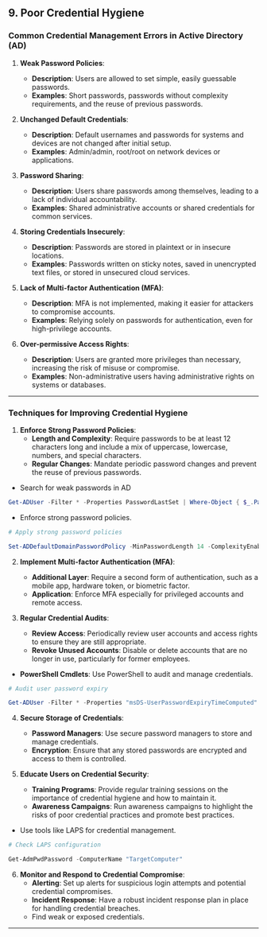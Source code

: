 ## 9. **Poor Credential Hygiene**

### **Common Credential Management Errors in Active Directory (AD)**

1. **Weak Password Policies**:
   - **Description**: Users are allowed to set simple, easily guessable passwords.
   - **Examples**: Short passwords, passwords without complexity requirements, and the reuse of previous passwords.

2. **Unchanged Default Credentials**:
   - **Description**: Default usernames and passwords for systems and devices are not changed after initial setup.
   - **Examples**: Admin/admin, root/root on network devices or applications.

3. **Password Sharing**:
   - **Description**: Users share passwords among themselves, leading to a lack of individual accountability.
   - **Examples**: Shared administrative accounts or shared credentials for common services.

4. **Storing Credentials Insecurely**:
   - **Description**: Passwords are stored in plaintext or in insecure locations.
   - **Examples**: Passwords written on sticky notes, saved in unencrypted text files, or stored in unsecured cloud services.

5. **Lack of Multi-factor Authentication (MFA)**:
   - **Description**: MFA is not implemented, making it easier for attackers to compromise accounts.
   - **Examples**: Relying solely on passwords for authentication, even for high-privilege accounts.

6. **Over-permissive Access Rights**:
   - **Description**: Users are granted more privileges than necessary, increasing the risk of misuse or compromise.
   - **Examples**: Non-administrative users having administrative rights on systems or databases.

---

### Techniques for Improving Credential Hygiene

1. **Enforce Strong Password Policies**:
   - **Length and Complexity**: Require passwords to be at least 12 characters long and include a mix of uppercase, lowercase, numbers, and special characters.
   - **Regular Changes**: Mandate periodic password changes and prevent the reuse of previous passwords.
- Search for weak passwords in AD
```powershell
Get-ADUser -Filter * -Properties PasswordLastSet | Where-Object { $_.PasswordLastSet -lt (Get-Date).AddDays(-90) }
```
- Enforce strong password policies.

```powershell
# Apply strong password policies

Set-ADDefaultDomainPasswordPolicy -MinPasswordLength 14 -ComplexityEnabled $true
```


2. **Implement Multi-factor Authentication (MFA)**:
   - **Additional Layer**: Require a second form of authentication, such as a mobile app, hardware token, or biometric factor.
   - **Application**: Enforce MFA especially for privileged accounts and remote access.

3. **Regular Credential Audits**:
   - **Review Access**: Periodically review user accounts and access rights to ensure they are still appropriate.
   - **Revoke Unused Accounts**: Disable or delete accounts that are no longer in use, particularly for former employees.
  
- **PowerShell Cmdlets**: Use PowerShell to audit and manage credentials.
```powershell
# Audit user password expiry

Get-ADUser -Filter * -Properties "msDS-UserPasswordExpiryTimeComputed" | Select-Object Name, @{Name="PasswordExpiryDate";Expression={[datetime]::FromFileTime($_."msDS-UserPasswordExpiryTimeComputed")}}
```
     
4. **Secure Storage of Credentials**:
   - **Password Managers**: Use secure password managers to store and manage credentials.
   - **Encryption**: Ensure that any stored passwords are encrypted and access to them is controlled.

5. **Educate Users on Credential Security**:
   - **Training Programs**: Provide regular training sessions on the importance of credential hygiene and how to maintain it.
   - **Awareness Campaigns**: Run awareness campaigns to highlight the risks of poor credential practices and promote best practices.
- Use tools like LAPS for credential management.
```powershell
# Check LAPS configuration

Get-AdmPwdPassword -ComputerName "TargetComputer"
```
  


6. **Monitor and Respond to Credential Compromise**:
   - **Alerting**: Set up alerts for suspicious login attempts and potential credential compromises.
   - **Incident Response**: Have a robust incident response plan in place for handling credential breaches.
   - Find weak or exposed credentials.
--- 
